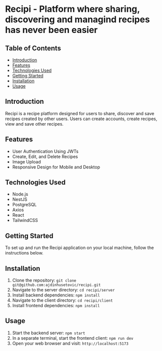 # Recipi - Platform where sharing, discovering and managind recipes has never been easier


## Table of Contents
- [Introduction](#introduction)
- [Features](#features)
- [Technologies Used](#technologies-used)
- [Getting Started](#getting-started)
- [Installation](#installation)
- [Usage](#usage)


## Introduction
Recipi is a recipe platform designed for users to share, discover and save recipes created by other users. Users can create accounts, create recipes, view and save other recipes.

## Features
- User Authentication Using JWTs
- Create, Edit, and Delete Recipes
- Image Upload
- Responsive Design for Mobile and Desktop

## Technologies Used
- Node.js
- NestJS
- PostgreSQL
- Axios
- React
- TailwindCSS

## Getting Started
To set up and run the Recipi application on your local machine, follow the instructions below.

## Installation
1. Clone the repository: `git clone git@github.com:ajdinhusetovic/recipi.git`
2. Navigate to the server directory: `cd recipi/server`
3. Install backend dependencies: `npm install`
4. Navigate to the client directory: `cd recipi/client`
5. Install frontend dependencies: `npm install`

## Usage
1. Start the backend server: `npm start`
2. In a separate terminal, start the frontend client: `npm run dev`
3. Open your web browser and visit: `http://localhost:5173`

